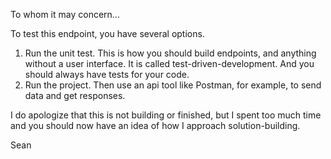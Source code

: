 To whom it may concern...

To test this endpoint, you have several options.

1. Run the unit test.  This is how you should build endpoints, and anything without a user interface.  It is called test-driven-development.  And you should always have tests for your code.
2. Run the project.  Then use an api tool like Postman, for example, to send data and get responses.

I do apologize that this is not building or finished, but I spent too much time and you should now have an idea of how I approach solution-building.

Sean